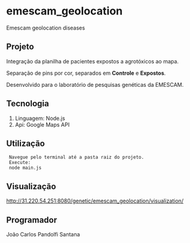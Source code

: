 # emescam_geolocation
Emescam geolocation diseases

## Projeto
Integração da planilha de pacientes expostos a agrotóxicos ao mapa.

Separação de pins por cor, separados em **Controle** e **Expostos**.

Desenvolvido para o laboratório de pesquisas genéticas da EMESCAM.

## Tecnologia
1. Linguagem: Node.js
2. Api: Google Maps API

## Utilização
```
 Navegue pelo terminal até a pasta raiz do projeto.
 Execute:
 node main.js
```

## Visualização
http://31.220.54.251:8080/genetic/emescam_geolocation/visualization/

## Programador
João Carlos Pandolfi Santana
